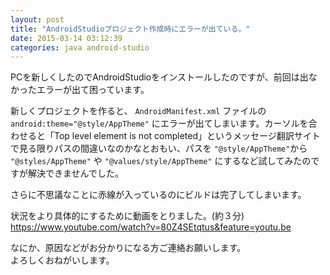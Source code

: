 ```yaml
---
layout: post
title: "AndroidStudioプロジェクト作成時にエラーが出ている。"
date: 2015-03-14 03:12:39
categories: java android-studio
---
```

<p>PCを新しくしたのでAndroidStudioをインストールしたのですが、前回は出なかったエラーが出て困っています。</p>

<p>新しくプロジェクトを作ると、 <code>AndroidManifest.xml</code> ファイルの <code>android:theme="@style/AppTheme"</code> にエラーが出てしまいます。カーソルを合わせると「Top level element is not completed」というメッセージ翻訳サイトで見る限りパスの間違いなのかなとおもい、パスを <code>"@style/AppTheme"</code>から <code>"@styles/AppTheme"</code> や <code>"@values/style/AppTheme"</code> にするなど試してみたのですが解決できませんでした。</p>

<p>さらに不思議なことに赤線が入っているのにビルドは完了してしまいます。</p>

<p>状況をより具体的にするために動画をとりました。(約３分)<br>
<a href="https://www.youtube.com/watch?v=80Z4SEtqtus&amp;feature=youtu.be" rel="nofollow">https://www.youtube.com/watch?v=80Z4SEtqtus&amp;feature=youtu.be</a></p>

<p>なにか、原因などがお分かりになる方ご連絡お願いします。<br>
よろしくおねがいします。</p>
